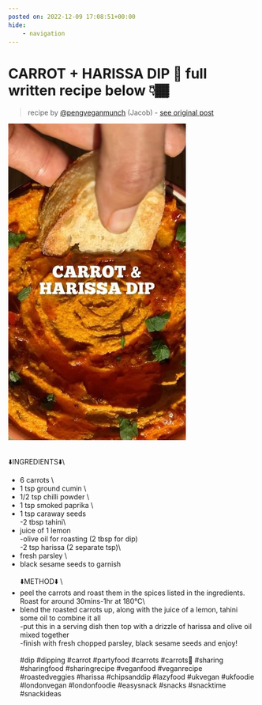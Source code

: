 ```yaml
---
posted on: 2022-12-09 17:08:51+00:00
hide:
    - navigation
---
```


# CARROT + HARISSA DIP 🥕 full written recipe below 👇🏾  

> recipe by [@pengveganmunch](https://www.instagram.com/pengveganmunch/) 
(Jacob) - [see original post](https://instagram.com/p/Cl9G3mfKqQV)

![](../img/pengveganmunch_09-12-2022_1712.png)

\
⬇️INGREDIENTS⬇️\
- 6 carrots \
- 1 tsp ground cumin \
- 1/2 tsp chilli powder \
- 1 tsp smoked paprika \
- 1 tsp caraway seeds \
-2 tbsp tahini\
- juice of 1 lemon \
-olive oil for roasting (2 tbsp for dip)\
-2 tsp harissa (2 separate tsp)\
- fresh parsley \
- black sesame seeds to garnish \
\
⬇️METHOD⬇️ \
- peel the carrots and roast them in the spices listed in the ingredients. Roast for around 30mins-1hr at 180°C\
- blend the roasted carrots up, along with the juice of a lemon, tahini some oil to combine it all \
-put this in a serving dish then top with a drizzle of harissa and olive oil mixed together \
-finish with fresh chopped parsley, black sesame seeds and enjoy!\
\
\#dip \#dipping \#carrot \#partyfood \#carrots \#carrots🥕 \#sharing \#sharingfood \#sharingrecipe \#veganfood \#veganrecipe \#roastedveggies \#harissa \#chipsanddip \#lazyfood \#ukvegan \#ukfoodie \#londonvegan \#londonfoodie \#easysnack \#snacks \#snacktime \#snackideas 